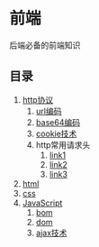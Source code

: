 # 前端
后端必备的前端知识

## 目录
1. [http协议](http.md)
   1. [url编码](url-encode.md)
   2. [base64编码](base64.md)
   3. [cookie技术](cookie.md)
   4. http常用请求头
      1. [link1](常见请求和响应头-说明.pdf)
      2. [link2](https://www.cnblogs.com/joy-sir/p/12165220.html)
      3. [link3](https://www.cnblogs.com/doit8791/p/7613567.html)
2. [html](html.md)
3. [css](css.md)
4. [JavaScript](javascript.md)
   1. [bom](js-bom.md)
   2. [dom](js-dom.md)
   3. [ajax技术](ajax.md)